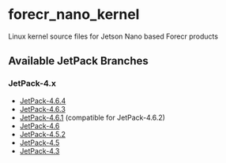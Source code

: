 # forecr_nano_kernel
Linux kernel source files for Jetson Nano based Forecr products

## Available JetPack Branches
### JetPack-4.x
- [JetPack-4.6.4](https://github.com/forecr/forecr_nano_kernel/tree/JetPack-4.6.4)
- [JetPack-4.6.3](https://github.com/forecr/forecr_nano_kernel/tree/Jetpack-4.6.3)
- [JetPack-4.6.1](https://github.com/forecr/forecr_nano_kernel/tree/Jetpack-4.6.1) (compatible for JetPack-4.6.2)
- [JetPack-4.6](https://github.com/forecr/forecr_nano_kernel/tree/Jetpack-4.6)
- [JetPack-4.5.2](https://github.com/forecr/forecr_nano_kernel/tree/Jetpack-4.5.2)
- [JetPack-4.5](https://github.com/forecr/forecr_nano_kernel/tree/Jetpack-4.5)
- [JetPack-4.3](https://github.com/forecr/forecr_nano_kernel/tree/Jetpack-4.3)

